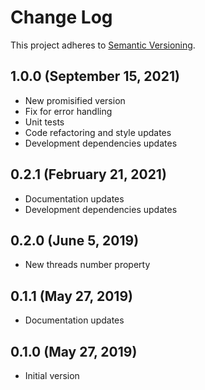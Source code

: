 # Change Log
This project adheres to [Semantic Versioning](http://semver.org/).

## 1.0.0 (September 15, 2021)
* New promisified version
* Fix for error handling
* Unit tests
* Code refactoring and style updates
* Development dependencies updates

## 0.2.1 (February 21, 2021)
* Documentation updates
* Development dependencies updates

## 0.2.0 (June 5, 2019)
* New threads number property

## 0.1.1 (May 27, 2019)
* Documentation updates

## 0.1.0 (May 27, 2019)
* Initial version
